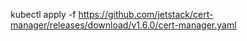 kubectl apply -f https://github.com/jetstack/cert-manager/releases/download/v1.6.0/cert-manager.yaml